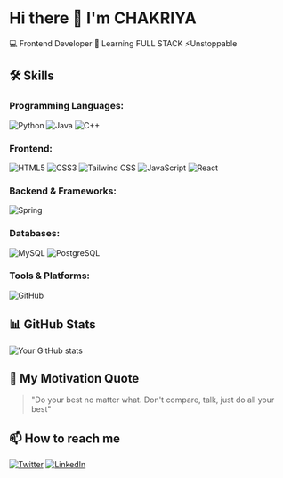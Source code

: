 # Hi there 👋 I'm CHAKRIYA

💻 Frontend Developer 
🌱 Learning FULL STACK 
⚡Unstoppable 

## 🛠️ Skills

### Programming Languages:
![Python](https://img.shields.io/badge/-Python-3776AB?style=flat&logo=python&logoColor=white)
![Java](https://img.shields.io/badge/-Java-007396?style=flat&logo=java&logoColor=white)
![C++](https://img.shields.io/badge/-C++-00599C?style=flat&logo=c%2B%2B&logoColor=white)

### Frontend:
![HTML5](https://img.shields.io/badge/-HTML5-E34F26?style=flat&logo=html5&logoColor=white)
![CSS3](https://img.shields.io/badge/-CSS3-1572B6?style=flat&logo=css3&logoColor=white)
![Tailwind CSS](https://img.shields.io/badge/-Tailwind_CSS-38B2AC?style=flat&logo=tailwind-css&logoColor=white)
![JavaScript](https://img.shields.io/badge/-JavaScript-F7DF1E?style=flat&logo=javascript&logoColor=black)
![React](https://img.shields.io/badge/-React-61DAFB?style=flat&logo=react&logoColor=black)

### Backend & Frameworks:
![Spring](https://img.shields.io/badge/-Spring-6DB33F?style=flat&logo=spring&logoColor=white)

### Databases:
![MySQL](https://img.shields.io/badge/-MySQL-4479A1?style=flat&logo=mysql&logoColor=white)
![PostgreSQL](https://img.shields.io/badge/-PostgreSQL-336791?style=flat&logo=postgresql&logoColor=white)

### Tools & Platforms:
![GitHub](https://img.shields.io/badge/-GitHub-181717?style=flat&logo=github&logoColor=white)



## 📊 GitHub Stats
![Your GitHub stats](https://github-readme-stats.vercel.app/api?username=yourusername&show_icons=true&theme=radical)

## 💬 My Motivation Quote
> "Do your best no matter what. Don't compare, talk, just do all your best"

## 📫 How to reach me
[![Twitter](https://img.shields.io/badge/-Twitter-1DA1F2?style=flat&logo=twitter&logoColor=white)](https://twitter.com/yourhandle)
[![LinkedIn](https://img.shields.io/badge/-LinkedIn-0077B5?style=flat&logo=linkedin&logoColor=white)](https://linkedin.com/in/yourprofile)
